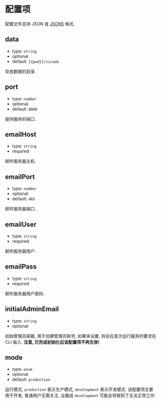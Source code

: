 # 配置项

配置文件支持 JSON 或 [JSON5](https://json5.org) 格式.

## data

- type: `string`
- optional
- default: `{{pwd}}/cicada`

存放数据的目录.

## port

- type: `number`
- optional
- default: `8000`

提供服务的端口.

## emailHost

- type: `string`
- required

邮件服务器主机.

## emailPort

- type: `number`
- optional
- default: `465`

邮件服务器端口.

## emailUser

- type: `string`
- required

邮件服务器用户.

## emailPass

- type: `string`
- required

邮件服务器用户密码.

## initialAdminEmail

- type: `string`
- optional

初始管理员邮箱, 用于创建管理员账号, 如果未设置, 将会在首次运行服务时要求在 CLI 输入.
**注意, 已完成初始化后该配置项不再生效!**

## mode

- type: `enum`
- optional
- default: `production`

运行模式, `production` 表示生产模式, `development` 表示开发模式.
该配置项主要用于开发, 普通用户无需关注, 设置成 `development` 可能会导致知了无法正常工作.
